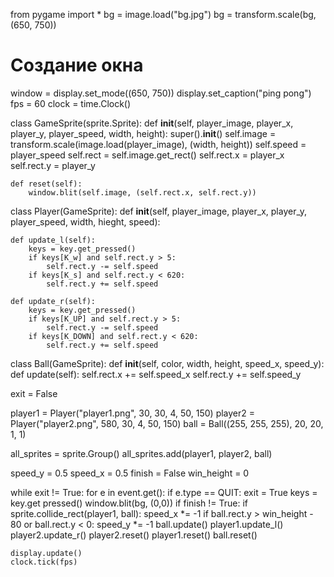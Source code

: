 from pygame import *
bg = image.load("bg.jpg")
bg = transform.scale(bg, (650, 750))

# Создание окна
window = display.set_mode((650, 750))
display.set_caption("ping pong")
fps = 60
clock = time.Clock()

class GameSprite(sprite.Sprite):
    def __init__(self, player_image, player_x, player_y, player_speed, width, height):
        super().__init__()
        self.image = transform.scale(image.load(player_image), (width, height))
        self.speed = player_speed
        self.rect = self.image.get_rect()
        self.rect.x = player_x
        self.rect.y = player_y

    def reset(self):
        window.blit(self.image, (self.rect.x, self.rect.y))

class Player(GameSprite):
    def __init__(self, player_image, player_x, player_y, player_speed, width, hieght, speed):

    def update_l(self):
        keys = key.get_pressed()
        if keys[K_w] and self.rect.y > 5:
            self.rect.y -= self.speed
        if keys[K_s] and self.rect.y < 620:
            self.rect.y += self.speed

    def update_r(self):
        keys = key.get_pressed()
        if keys[K_UP] and self.rect.y > 5:
            self.rect.y -= self.speed
        if keys[K_DOWN] and self.rect.y < 620:
            self.rect.y += self.speed


class Ball(GameSprite):
    def __init__(self, color, width, height, speed_x, speed_y):
        def update(self):
            self.rect.x += self.speed_x
            self.rect.y += self.speed_y

exit = False

player1 = Player("player1.png", 30, 30, 4, 50, 150)
player2 = Player("player2.png", 580, 30, 4, 50, 150)
ball = Ball((255, 255, 255), 20, 20, 1, 1)

all_sprites = sprite.Group()
all_sprites.add(player1, player2, ball)

speed_y = 0.5
speed_x = 0.5
finish = False
win_height = 0

while exit != True:
    for e in event.get():
        if e.type == QUIT:
            exit = True
    keys = key.get pressed()
    window.blit(bg, (0,0))
    if finish != True:
        if sprite.collide_rect(player1, ball):
            speed_x *= -1
        if ball.rect.y > win_height - 80 or ball.rect.y < 0:
            speed_y *= -1
        ball.update()
        player1.update_l()
        player2.update_r()
        player2.reset()
        player1.reset()
        ball.reset()

    display.update()
    clock.tick(fps)
    
